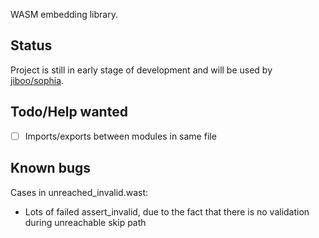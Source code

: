 WASM embedding library.
 
Status
------

Project is still in early stage of development and will be used by
[jiboo/sophia](https://github.com/Jiboo/sophia).

Todo/Help wanted
----------------

 - [ ] Imports/exports between modules in same file

Known bugs
----------

Cases in unreached_invalid.wast:

- Lots of failed assert_invalid, due to the fact that there is no validation during unreachable skip path
